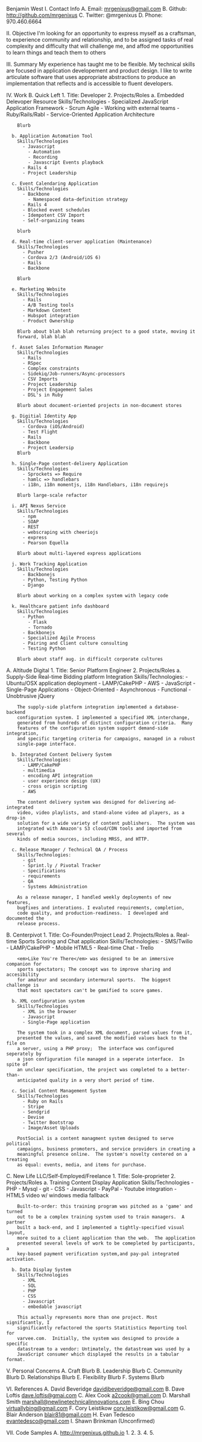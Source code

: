 Benjamin West
I. Contact Info
  A. Email: mrgenixus@gmail.com
  B. Github: http://github.com/mrgenixus
  C. Twitter: @mrgenixus
  D. Phone: 970.460.6664

II. Objective
  I'm looking for an opportunity to express myself as a craftsman, to experience
  community and relationship, and to be assigned tasks of real complexity and
  difficulty that will challenge me, and affod me opportunities to learn things
  and teach them to others

III. Summary
  My experience has taught me to be flexible. My technical skills are focused in
  application developement and product design.  I like to write articulate
  software that uses appropriate abstractions to produce an implementation that
  reflects and is accessible to fluent developers.

IV. Work
  B. Quick Left
    1. Title: Developer
    2. Projects/Roles
      a. Embedded Delevoper Resource
        Skills/Technologies
          - Specialized JavaScript Application Framework
          - Scrum Agile
          - Working with external teams
          - Ruby/Rails/Rabl
          - Service-Oriented Application Architecture

        Blurb

      b. Application Automation Tool
        Skills/Technologies
          - Javascript
            - Automation
            - Recording
            - Javascript Events playback
          - Rails 4
          - Project Leadership

      c. Event Calendaring Application
        Skills/Technologies
          - Backbone
            - Namespaced data-definition strategy
          - Rails 4
          - Blocked event schedules
          - Idempotent CSV Import
          - Self-organizing teams

        blurb

      d. Real-time client-server application (Maintenance)
        Skills/Technologies
          - Pusher
          - Cordova 2/3 (Android/iOS 6)
          - Rails
          - Backbone

        Blurb

      e. Marketing Website
        Skills/Technologies
          - Rails
          - A/B Testing tools
          - Markdown Content
          - Hubspot integration
          - Product Ownership

        Blurb about blah blah returning project to a good state, moving it
        forward, blah blah

      f. Asset Sales Information Manager
        Skills/Technologies
          - Rails
          - RSpec
          - Complex constraints
          - Sidekiq/Job-runners/Async-processors
          - CSV Imports
          - Project Leadership
          - Project Engagement Sales
          - DSL's in Ruby

        Blurb about document-oriented projects in non-document stores

      g. Digitial Identity App
        Skills/Technologies
          - Cordova (iOS/Android)
          - Test Flight
          - Rails
          - Backbone
          - Project Leadersip
        Blurb

      h. Single-Page content-delivery Application
        Skills/Technologies
          - Sprockets => Require
          - hamlc => handlebars
          - i18n, i18n momentjs, i18n Handlebars, i18n requirejs

        Blurb large-scale refactor

      i. API Nexus Service
        Skills/Technologies
          - npm
          - SOAP
          - REST
          - webscraping with cheeriojs
          - express
          - Pearson Equella

        Blurb about multi-layered express applications

      j. Work Tracking Application
        Skills/Technologies
          - Backbonejs
          - Python, Testing Python
          - Django

        Blurb about working on a complex system with legacy code

      k. Healthcare patient info dashboard
        Skills/Technologies
          - Python
            - Flask
            - Tornado
          - Backbonejs
          - Specialized Agile Process
          - Pairing and Client culture consulting
          - Testing Python

        Blurb about staff aug. in difficult corporate cultures


  A. Altitude Digital
    1. Title: Senior Platform Engineer
    2. Projects/Roles
      a. Supply-Side Real-time Bidding platform Integration
        Skills/Technologies:
          - Ubuntu/OSX application deployment
          - LAMP/CakePHP
          - AWS
          - JavaScript
            - Single-Page Applications
            - Object-Oriented
            - Asynchronous
            - Functional
            - Unobtrusive jQuery

        The supply-side platform integration implemented a database-backend
        configuration system. I implemented a specified XML interchange,
        generated from hundreds of distinct configuration criteria.  Many
        features of the configuration system support demand-side integration,
        and specific targeting criteria for campaigns, managed in a robust
        single-page interface.

      b. Integrated Content Delivery System
        Skills/Technologies: 
          - LAMP/CakePHP
          - multimedia
          - encoding API integration
          - user experience design (UX)
          - cross origin scripting
          - AWS

        The content delivery system was designed for delivering ad-integrated
        video, video playlists, and stand-alone video ad players, as a drop-in
        solution for a wide variety of content publishers.  The system was
        integrated with Amazon's S3 cloud/CDN tools and imported from several
        kinds of media sources, including MRSS, and HTTP.

      c. Release Manager / Technical QA / Process
        Skills/Technologies:
          - git
          - Sprint.ly / Pivotal Tracker
          - Specifications
          - requirements
          - QA
          - Systems Administration

        As a release manager, I handled weekly deployments of new features,
        bugfixes and interations. I evaluted requirements, completion,
        code quality, and production-readiness.  I developed and documented the
        release process.

  B. Centerpivot
    1. Title: Co-Founder/Project Lead
    2. Projects/Roles
      a. Real-time Sports Scoring and Chat application
        Skills/Technologies:
          - SMS/Twilio
          - LAMP/CakePHP
          - Mobile HTML5
          - Real-time Chat
          - Trello

        <em>Like You're There</em> was designed to be an immersive companion for
        sports spectators; The concept was to improve sharing and accesibility
        for amateur and secondary intermural sports.  The biggest challenge is
        that most spectators can't be gamified to score games.

      b. XML configuration system
        Skills/Technologies
          - XML in the browser
          - Javascript
          - Single-Page application

        The system took in a complex XML document, parsed values from it,
        presented the values, and saved the modified values back to the file on
        a server, using a PHP proxy;  The interface was configured seperately by
        a json configuration file managed in a seperate interface.  In spite of
        an unclear specification, the project was completed to a better-than-
        anticipated quality in a very short period of time.

      c. Social Content Management System
        Skills/Technologies
          - Ruby on Rails
          - Stripe
          - Sendgrid
          - Devise
          - Twitter Bootstrap
          - Image/Asset Uploads

        PostSocial is a content managment system designed to serve political
        campaigns, business promoters, and service providers in creating a
        meaningful presence online.  The system's novelty centered on a treating
        as equal: events, media, and items for purchase.

  C. New Life LLC/Self-Employed/Freelance
    1. Title: Sole-proprieter
    2. Projects/Roles
      a. Training Content Display Application
        Skills/Technologies
          - PHP
          - Mysql
          - git
          - CSS
          - Javascript
          - PayPal
          - Youtube integration
          - HTML5 video w/ windows media fallback

        Built-to-order: this training program was pitched as a 'game' and turned
        out to be a complex training system used to train managers.  A partner
        built a back-end, and I implemented a tightly-specified visual layout,
        more suited to a client application than the web.  The application
        presented several levels of work to be comepleted by participants, a
        key-based payment verification system,and pay-pal integrated activation.

      b. Data Display System
        Skills/Technologies
          - XML
          - SQL
          - PHP
          - CSS
          - Javascript
          - embedable javascript

        This actually represents more than one project. Most significantly, I
        significantly refactored the sports Statitistics Reporting tool for
        varvee.com.  Initially, the system was designed to provide a specific
        datastream to a vendor: Untimately, the datastream was used by a
        JavaScript consumer which displayed the results in a tabular format.

V. Personal Concerns
  A. Craft
    Blurb
  B. Leadership
    Blurb
  C. Community
    Blurb
  D. Relationships
    Blurb
  E. Flexibility
    Blurb
  F. Systems
    Blurb

VI. References 
  A. David Beveridge <davidjbeveridge@gmail.com>
  B. Dave Loftis <dave.loftis@gmai.com>
  C. Alex Cook <a2cook@gmail.com>
  D. Marshall Smith <marshall@newlinetechnicalinnovations.com>
  E. Bing Chou <virtuallybing@gmail.com>
  F. Cory Leistikow <cory.leistikow@gmail.com>
  G. Blair Anderson <blair81@gmail.com>
  H. Evan Tedesco <evantedesco@gmail.com>
  I. Shawn Brinkman (Unconfirmed)

VII. Code Samples
  A. http://mrgenixus.github.io
    1.
    2.
    3.
    4.
    5.

  




